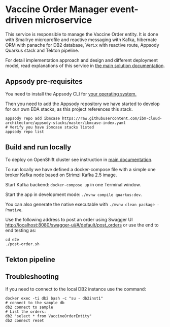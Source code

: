 # Vaccine Order Manager event-driven microservice

This service is responsible to manage the Vaccine Order entity. It is done with Smallrye microprofile and reactive messaging with Kafka, hibernate ORM with panache for DB2 database, Vert.x with reactive route, Appsody Quarkus stack and Tekton pipeline.

For detail implementation approach and design and different deployment model, read explanations of this service in [the main solution documentation](https://ibm-cloud-architecture.github.io/vaccine-solution-main/solution/orderms/).


## Appsody pre-requisites

You need to install the Appsody CLI for [your operating system.](https://appsody.dev/docs/installing/installing-appsody)

Then you need to add the Appsody repository we have started to develop for our own EDA stacks, as this project references this stack.

```shell
appsody repo add ibmcase https://raw.githubusercontent.com/ibm-cloud-architecture/appsody-stacks/master/ibmcase-index.yaml
# Verify you have ibmcase stacks listed
appsody repo list
```

## Build and run locally

To deploy on OpenShift cluster see instruction in [main documentation](https://ibm-cloud-architecture.github.io/vaccine-solution-main/solution/orderms/).

To run locally we have defined a docker-compose file with a simple one broker Kafka node based on Strimzi Kafka 2.5 image.

Start Kafka backend: `docker-compose up` in one Terminal window.

Start the app in development mode: `./mvnw compile quarkus:dev`.

You can also generate the native executable with `./mvnw clean package -Pnative`.

Use the following address to post an order using Swagger UI [http://localhost:8080/swagger-ui/#/default/post_orders](http://localhost:8080/swagger-ui/#/default/post_orders) or use the end to end testing as:

```shell
cd e2e
./post-order.sh
```

## Tekton pipeline




## Troubleshooting

If you need to connect to the local DB2 instance use the command:

```shell
docker exec -ti db2 bash -c "su - db2inst1"
# connect to the sample db
db2 connect to sample
# List the orders:
db2 "select * from VaccineOrderEntity"
db2 connect reset 
```